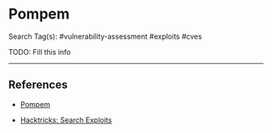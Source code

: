 # Pompem

Search Tag(s): #vulnerability-assessment #exploits #cves

TODO: Fill this info

---
## References

- [Pompem](https://github.com/rfunix/Pompem)

- [Hacktricks: Search Exploits](https://book.hacktricks.xyz/generic-methodologies-and-resources/search-exploits)